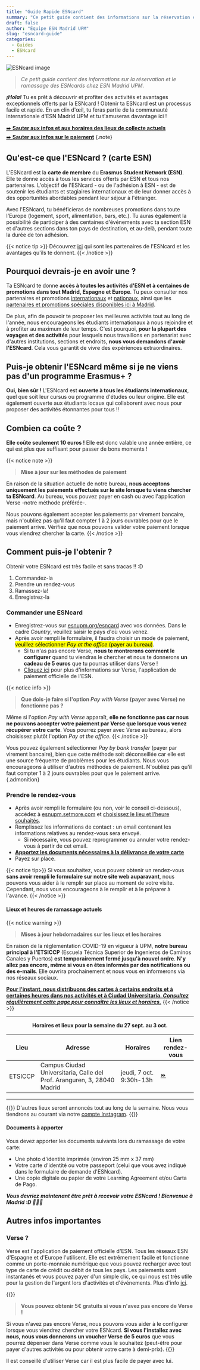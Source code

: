 ```yaml
---
title: "Guide Rapide ESNcard"
summary: "Ce petit guide contient des informations sur la réservation et le ramassage des ESNcards chez ESN Madrid UPM."
draft: false
author: "Équipe ESN Madrid UPM"
slug: "esncard-guide"
categories:
  - Guides
  - ESNcard
---
```


![ESNcard image](https://i.imgur.com/PYNXAUZ.png#center)

> *Ce petit guide contient des informations sur la réservation et le ramassage des ESNcards chez ESN Madrid UPM.*

***¡Hola!*** Tu es prêt à découvrir et profiter des activités et avantages exceptionnels offerts par la ESNcard ! Obtenir ta ESNcard est un processus facile et rapide. En un clin d'œil, tu feras partie de la communauté internationale d'ESN Madrid UPM et tu t'amuseras davantage ici !

[➡️  **Sauter aux infos et aux horaires des lieux de collecte actuels**](#lieux-et-heures-de-ramassage-actuels)  
[➡️  **Sauter aux infos sur le paiement**](#commander-une-esncard)
{.note}

## Qu'est-ce que l'ESNcard ? (carte ESN)

L'ESNcard est la **carte de membre** du **Erasmus Student Network (ESN)**. Elle te donne accès à tous les services offerts par ESN et tous nos partenaires. L'objectif de l'ESNcard - ou de l'adhésion à ESN - est de soutenir les étudiants et stagiaires internationaux et de leur donner accès à des opportunités abordables pendant leur séjour à l'étranger.

Avec l'ESNcard, tu bénéficieras de nombreuses promotions dans toute l'Europe (logement, sport, alimentation, bars, etc.). Tu auras également la possibilité de participer à des centaines d'événements avec ta section ESN et d'autres sections dans ton pays de destination, et au-delà, pendant toute la durée de ton adhésion.

{{< notice tip >}}
Découvrez [ici](https://esncard.org/) qui sont les partenaires de l'ESNcard et les avantages qu'ils te donnent.
{{< /notice >}}

## Pourquoi devrais-je en avoir une ?

Ta ESNcard te donne **accès à toutes les activités d'ESN et à centaines de promotions dans tout Madrid, Espagne et Europe**. Tu peux consulter nos partenaires et promotions [internationaux](https://www.esnupm.org/descuentosinternacionales) et [nationaux](https://www.esnupm.org/descuentosnacionales), ainsi que les [partenaires et promotions spéciales disponibles ici à Madrid](https://sites.google.com/view/esncard-madrid/).

De plus, afin de pouvoir te proposer les meilleures activités tout au long de l'année, nous encourageons les étudiants internationaux à nous rejoindre et à profiter au maximum de leur temps. C'est pourquoi, **pour la plupart des voyages et des activités** pour lesquels nous travaillons en partenariat avec d'autres institutions, sections et endroits, **nous vous demandons d'avoir l'ESNcard**. Cela vous garantit de vivre des expériences extraordinaires.

## Puis-je obtenir l'ESNcard même si je ne viens pas d'un programme Erasmus+ ?

**Oui, bien sûr !** L'ESNcard est **ouverte à tous les étudiants internationaux**, quel que soit leur cursus ou programme d'études ou leur origine. Elle est également ouverte aux étudiants locaux qui collaborent avec nous pour proposer des activités étonnantes pour tous !!

## Combien ca coûte ?

**Elle coûte seulement 10 euros !** Elle est donc valable une année entière, ce qui est plus que suffisant pour passer de bons moments !

{{< notice note >}}
> **Mise à jour sur les méthodes de paiement**

En raison de la situation actuelle de notre bureau, **nous acceptons uniquement les paiements effectués sur le site lorsque tu viens chercher ta ESNcard**. Au bureau, vous pouvez payer en cash ou avec l'application Verse -notre méthode préférée-.

Nous pouvons également accepter les paiements par virement bancaire, mais n'oubliez pas qu'il faut compter 1 à 2 jours ouvrables pour que le paiement arrive. Vérifiez que nous pouvons valider votre paiement lorsque vous viendrez chercher la carte.
{{< /notice >}}

## Comment puis-je l'obtenir ?

Obtenir votre ESNcard est très facile et sans tracas !! :D

1. Commandez-la
2. Prendre un rendez-vous
3. Ramassez-la!
4. Enregistrez-la

### Commander une ESNcard

* Enregistrez-vous sur [esnupm.org/esncard](https://esnupm.org/esncard) avec vos données. Dans le cadre *Country*, veuillez saisir le pays d'où vous venez.
* Après avoir rempli le formulaire, il faudra choisir un mode de paiement, <mark>veuillez sélectionner *Pay at the office* (payer au bureau)</mark>.
  * Si tu n'as pas encore Verse, **nous te montrerons comment le configurer** quand tu viendras le chercher et nous te donnerons **un cadeau de 5 euros** que tu pourras utiliser dans Verse !
  * [Cliquez ici](#verse-) pour plus d'informations sur Verse, l'application de paiement officielle de l'ESN.

{{< notice info >}}
> **Que dois-je faire si l'option *Pay with Verse* (payer avec Verse) ne fonctionne pas ?**

Même si l'option *Pay with Verse* apparaît, **elle ne fonctionne pas car nous ne pouvons accepter votre paiement par Verse que lorsque vous venez récupérer votre carte**. Vous pourrez payer avec Verse au bureau, alors choisissez plutôt l'option *Pay at the office*.
{{< /notice >}}

Vous pouvez également sélectionner *Pay by bank transfer* (payer par virement bancaire), bien que cette méthode soit déconseillée car elle est une source fréquente de problèmes pour les étudiants. Nous vous encourageons à utiliser d'autres méthodes de paiement. N'oubliez pas qu'il faut compter 1 à 2 jours ouvrables pour que le paiement arrive.
{.admonition}

### Prendre le rendez-vous

* Après avoir rempli le formulaire (ou non, voir le conseil ci-dessous), accédez à [esnupm.setmore.com](https://esnupm.setmore.com) et [choisissez le lieu et l'heure souhaités](#lieux-et-heures-de-ramassage-actuels).
* Remplissez les informations de contact : un email contenant les informations relatives au rendez-vous sera envoyé.
  * Si nécessaire, vous pouvez reprogrammer ou annuler votre rendez-vous à partir de cet email.
* [**Apportez les documents nécessaires à la délivrance de votre carte**](#documents-à-apporter)
* Payez sur place.

{{< notice tip>}}
Si vous souhaitez, vous pouvez obtenir un rendez-vous **sans avoir rempli le formulaire sur notre site web auparavant**, nous pouvons vous aider à le remplir sur place au moment de votre visite. Cependant, nous vous encourageons à le remplir et à le préparer à l'avance.
{{< /notice >}}

#### Lieux et heures de ramassage actuels

{{< notice warning >}}
> **Mises à jour hebdomadaires sur les lieux et les horaires**

En raison de la réglementation COVID-19 en vigueur à UPM, **notre bureau principal à l'ETSICCP** (Escuela Técnica Superior de Ingenieros de Caminos Canales y Puertos) **est temporairement fermé jusqu'à nouvel ordre**. **N'y allez pas encore, même si vous en êtes informés par des notifications ou des e-mails**. Elle ouvrira prochainement et nous vous en informerons via nos réseaux sociaux.

<u>**Pour l'instant, nous distribuons des cartes à certains endroits et à certaines heures dans nos activités et à Ciudad Universitaria. *Consultez régulièrement cette page pour connaître les lieux et horaires.***</u>
{{< /notice >}}

---
**<center>Horaires et lieux pour la semaine du 27 sept. au 3 oct.</center>**

Lieu | Adresse | Horaires | Lien rendez-vous
------ | ------ | ------ | ------
ETSICCP | Campus Ciudad Universitaria, Calle del Prof. Aranguren, 3, 28040 Madrid | jeudi, 7 oct. 9:30h-13h | [:fast_forward:](https://esnupm.setmore.com/etsiccpstaff)
---

{{<notice info>}}
D'autres lieux seront annoncés tout au long de la semaine. Nous vous tiendrons au courant via notre [compte Instagram](https://instagram.com/esnupm).
{{</notice>}}

<!-- {{< notice info>}}
Malheureusement, il n'y a plus de lieux pour prendre rendez-vous cette semaine. Restez à l'écoute pour les lieux de la semaine prochaine sur notre [compte Instagram](https://instagram.com/esnupm).
{{</notice>}} -->

#### Documents à apporter

Vous devez apporter les documents suivants lors du ramassage de votre carte:

* Une photo d'identité imprimée (environ 25 mm x 37 mm)
* Votre carte d'identité ou votre passeport (celui que vous avez indiqué dans le formulaire de demande d'ESNcard).
* Une copie digitale ou papier de votre Learning Agreement et/ou Carta de Pago.

***Vous devriez maintenant être prêt à recevoir votre ESNcard ! Bienvenue à Madrid :D 🎉🎉🎉***

## Autres infos importantes

### Verse ?

Verse est l'application de paiement officielle d'ESN. Tous les réseaux ESN d'Espagne et d'Europe l'utilisent. Elle est extrêmement facile et fonctionne comme un porte-monnaie numérique que vous pouvez recharger avec tout type de carte de crédit ou débit de tous les pays. Les paiements sont instantanés et vous pouvez payer d'un simple clic, ce qui nous est très utile pour la gestion de l'argent lors d'activités et d'événements. Plus d'info [ici](https://verse.me/en/faq/).

{{<notice tip>}}
> **Vous pouvez obtenir 5€ gratuits si vous n'avez pas encore de Verse !**

Si vous n'avez pas encore Verse, nous pouvons vous aider à le configurer lorsque vous viendrez chercher votre ESNcard. **Si vous l'installez avec nous, nous vous donnerons un voucher Verse de 5 euros** que vous pourrez dépenser dans Verse comme vous le souhaitez (peut-être pour payer d'autres activités ou pour obtenir votre carte à demi-prix).
{{</notice>}}

Il est conseillé d'utiliser Verse car il est plus facile de payer avec lui.
